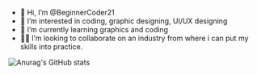 - 👋 Hi, I’m @BeginnerCoder21
- 👀 I’m interested in coding, graphic designing, UI/UX designing
- 🌱 I’m currently learning graphics and coding
- 👩‍💻 I’m looking to collaborate on an industry from where i can put  my skills into practice.

![Anurag's GitHub stats](https://github-readme-stats.vercel.app/api?username=BeginnerCoder21&count_private=true&show_icons=true&theme=merko)



<!---
BeginnerCoder21/BeginnerCoder21 is a ✨ special ✨ repository because its `README.md` (this file) appears on your GitHub profile.
You can click the Preview link to take a look at your changes.
--->
